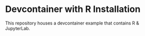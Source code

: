 # Devcontainer with R Installation

This repository houses a devcontainer example that contains R & JupyterLab. 
